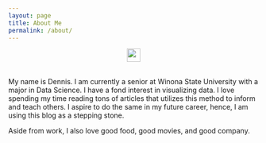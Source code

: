 ```yaml
---
layout: page
title: About Me
permalink: /about/
---
```


<p align="center">
<img src="https://user-images.githubusercontent.com/5679180/79618120-0daffb80-80be-11ea-819e-d2b0fa904d07.gif" width="27px">
<br><br>
</p>

My name is Dennis. I am currently a senior at Winona State University with a major in Data Science. I have a fond interest in visualizing data. I love spending my time reading tons of articles that utilizes this method to inform and teach others. I aspire to do the same in my future career, hence, I am using this blog as a stepping stone.

Aside from work, I also love good food, good movies, and good company. 
